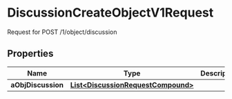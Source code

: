 

# DiscussionCreateObjectV1Request

Request for POST /1/object/discussion

## Properties

| Name | Type | Description | Notes |
|------------ | ------------- | ------------- | -------------|
|**aObjDiscussion** | [**List&lt;DiscussionRequestCompound&gt;**](DiscussionRequestCompound.md) |  |  |



